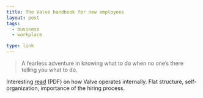 ```yaml
---
title: The Valve handbook for new employees
layout: post
tags: 
  - business
  - workplace

type: link
---
```


> A fearless adventure in knowing what to do when no one’s there
> telling you what to do.

Interesting
[read](http://newcdn.flamehaus.com/Valve_Handbook_LowRes.pdf) (PDF) on
how Valve operates internally. Flat structure, self-organization,
importance of the hiring process.

